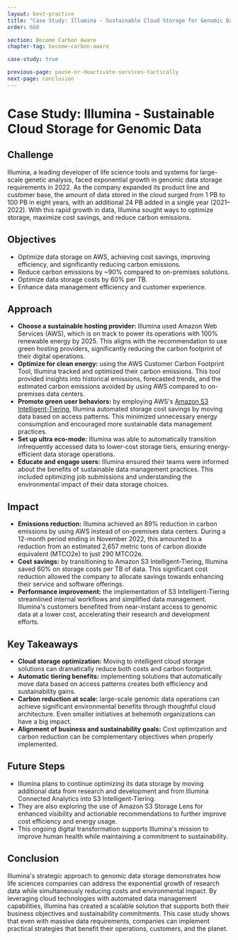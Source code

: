 ```yaml
---
layout: best-practice
title: "Case Study: Illumina - Sustainable Cloud Storage for Genomic Data"
order: 660

section: Become Carbon Aware
chapter-tag: become-carbon-aware

case-study: true

previous-page: pause-or-deactivate-services-tactically
next-page: conclusion
---
```


# Case Study: Illumina - Sustainable Cloud Storage for Genomic Data

## Challenge

Illumina, a leading developer of life science tools and systems for large-scale genetic analysis, faced exponential growth in genomic data storage requirements in 2022. As the company expanded its product line and customer base, the amount of data stored in the cloud surged from 1 PB to 100 PB in eight years, with an additional 24 PB added in a single year (2021–2022). With this rapid growth in data, Illumina sought ways to optimize storage, maximize cost savings, and reduce carbon emissions.

## Objectives

- Optimize data storage on AWS, achieving cost savings, improving efficiency, and significantly reducing carbon emissions.
- Reduce carbon emissions by ~90% compared to on-premises solutions.
- Optimize data storage costs by 60% per TB.
- Enhance data management efficiency and customer experience.

## Approach

- **Choose a sustainable hosting provider:** Illumina used Amazon Web Services (AWS), which is on track to power its operations with 100% renewable energy by 2025. This aligns with the recommendation to use green hosting providers, significantly reducing the carbon footprint of their digital operations.
- **Optimize for clean energy:** using the AWS Customer Carbon Footprint Tool, Illumina tracked and optimized their carbon emissions. This tool provided insights into historical emissions, forecasted trends, and the estimated carbon emissions avoided by using AWS compared to on-premises data centers.
- **Promote green user behaviors:** by employing AWS's [Amazon S3 Intelligent-Tiering](https://aws.amazon.com/s3/storage-classes/intelligent-tiering/), Illumina automated storage cost savings by moving data based on access patterns. This minimized unnecessary energy consumption and encouraged more sustainable data management practices.
- **Set up ultra eco-mode:** Illumina was able to automatically transition infrequently accessed data to lower-cost storage tiers, ensuring energy-efficient data storage operations.
- **Educate and engage users:** Illumina ensured their teams were informed about the benefits of sustainable data management practices. This included optimizing job submissions and understanding the environmental impact of their data storage choices.

## Impact

- **Emissions reduction:** Illumina achieved an 89% reduction in carbon emissions by using AWS instead of on-premises data centers. During a 12-month period ending in November 2022, this amounted to a reduction from an estimated 2,657 metric tons of carbon dioxide equivalent (MTCO2e) to just 290 MTCO2e.
- **Cost savings:** by transitioning to Amazon S3 Intelligent-Tiering, Illumina saved 60% on storage costs per TB of data. This significant cost reduction allowed the company to allocate savings towards enhancing their service and software offerings.
- **Performance improvement:** the implementation of S3 Intelligent-Tiering streamlined internal workflows and simplified data management. Illumina's customers benefited from near-instant access to genomic data at a lower cost, accelerating their research and development efforts.

## Key Takeaways

- **Cloud storage optimization:** Moving to intelligent cloud storage solutions can dramatically reduce both costs and carbon footprint.
- **Automatic tiering benefits:** implementing solutions that automatically move data based on access patterns creates both efficiency and sustainability gains.
- **Carbon reduction at scale:** large-scale genomic data operations can achieve significant environmental benefits through thoughtful cloud architecture. Even smaller initiatives at behemoth organizations can have a big impact. 
- **Alignment of business and sustainability goals:** Cost optimization and carbon reduction can be complementary objectives when properly implemented.

## Future Steps

- Illumina plans to continue optimizing its data storage by moving additional data from research and development and from Illumina Connected Analytics into S3 Intelligent-Tiering.
- They are also exploring the use of Amazon S3 Storage Lens for enhanced visibility and actionable recommendations to further improve cost efficiency and energy usage.
- This ongoing digital transformation supports Illumina's mission to improve human health while maintaining a commitment to sustainability.

## Conclusion

Illumina's strategic approach to genomic data storage demonstrates how life sciences companies can address the exponential growth of research data while simultaneously reducing costs and environmental impact. By leveraging cloud technologies with automated data management capabilities, Illumina has created a scalable solution that supports both their business objectives and sustainability commitments. This case study shows that even with massive data requirements, companies can implement practical strategies that benefit their operations, customers, and the planet.